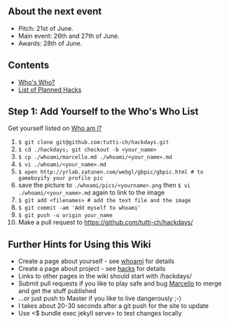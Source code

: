 <section class="nes-container t-grey with-title">
    <h2 class="title tred">About the next event</h2>
    <ul class="nes-list is-disc">
        <li>Pitch: 21st of June.</li>
        <li>Main event: 26th and 27th of June.</li>
        <li>Awards: 28th of June.</li>
    </ul>
</section>

<i class="nes-icon is-large heart"></i>

<section class="nes-container t-grey with-title">
    <h2 class="title tred">Contents</h2>
    <ul class="nes-list is-disc">
        <li><a href="./whoami">Who's Who?</a></li>
        <li><a href="./hacks/">List of Planned Hacks</a></li>
    </ul>
</section>

<i class="nes-ash"></i>

<section class="nes-container t-grey with-title">
    <h2 class="title tred">Step 1: Add Yourself to the Who's Who List</h2>
    <p>Get yourself listed on <a href="/hackdays/whoami">Who am I?</a></p>
    <ol>
        <li><code>$ git clone git@github.com:tutti-ch/hackdays.git</code></li>
        <li><code>$ cd ./hackdays; git checkout -b &lt;your_name&gt;</code></li>
        <li><code>$ cp ./whoami/marcello.md ./whoami/&lt;your_name&gt;.md</code></li>
        <li><code>$ vi ./whoami/&lt;your_name&gt;.md</code></li>
        <li><code>$ open http://yrlab.zatunen.com/webgl/gbpic/gbpic.html # to gameboyify your profile pic</code></li>
        <li>save the picture to <code>./whoami/pics/&lt;yourname&gt;.png</code> then <code>$ vi ./whoami/&lt;your_name&gt;.md</code> again to link to the image</li>
        <li><code>$ git add &lt;filenames&gt; # add the text file and the image</code></li>
        <li><code>$ git commit -am 'Add myself to whoami'</code></li>
        <li><code>$ git push -u origin your_name</code></li>
        <li>Make a pull request to <a href="https://github.com/tutti-ch/hackdays/">https://github.com/tutti-ch/hackdays/</a></li>
    </ol>
</section>

<section class="nes-container t-grey with-title">
    <h2 class="title tred">Further Hints for Using this Wiki</h2>
    <ul class="nes-list is-disc">
        <li>Create a page about yourself - see <a href="/hackdays/whoami/">whoami</a> for details</li>
        <li>Create a page about project - see <a href="/hackdays/hacks/">hacks</a> for details</li>
        <li>Links to other pages in the wiki should start with /hackdays/</li>
        <li>Submit pull requests if you like to play safe and bug <a href="/hackdays/whoami/marcello">Marcello</a> to merge and get the stuff published</li>
        <li>...or just push to Master if you like to live dangerously ;-)</li>
        <li>I takes about 20-30 seconds after a git push for the site to update</li>
        <li>Use <$ bundle exec jekyll serve> to test changes locally</li>
    </ul>
</section>

